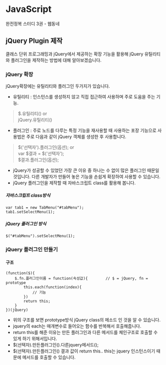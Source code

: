 # JavaScript
완전정복 스터디 3권 - 웹동네 

## jQuery Plugin 제작 
클래스 단위 프로그래밍과 jQuery에서 제공하는 확장 기능을 활용해 jQuery 유틸리티와 플러그인을 제작하는 방법에 대해 알아보겠습니다. 

### jQuery 확장

jQuery확장에는 유틸리티와 플러그인 두가지가 있습니다. 
- 유틸리티 : 인스턴스를 생성하지 않고 직접 접근하여 사용하며 주로 도움을 주는 기능. 
 > $.유틸리티()  or <br>
 > jQuery.유틸리티()

- 플러그인 : 주로 노드를 다루는 특정 기능을 재사용할 때 사용하는 포장 기능으로 사용법은 주로 다음과 같이 jQuery 객체를 생성한 후 사용합니다. 
 > $('선택자').플러그인(옵션);  or  <br>
 > var $결과 = $('선택자'); <br>
 > $결과.플러그인(옵션);

- jQuery가 성공할 수 있었던 가장 큰 이유 중 하나는 수 없이 많은 플러그인 때문일 것입니다. 다른 개발자가 만들어 놓은 기능을 손쉽게 확장하여 사용할 수 있습니다.
- jQuery 플러그인을 제작할 때 자바스크립트 class를 활용해 봅니다.  

##### 자바스크립트 class방식 
```
var tab1 = new TabMenu("#tabMenu");
tab1.setSelectMenu(1);
```

##### jQuery 플러그인 방식
```
$("#tabMenu").setSelectMenu(1);
```

### jQuery 플러그인 만들기 

#### 구조 
```
(function($){
	$.fn.플러그인이름 = function(속성값){		// $ = jQuery, fn = prototype
		this.each(function(index){
			// 기능 
		})
		return this;
	}
})(jQuery)
```

- 위의 구조를 보면 prototype방식 jQuery class의 메소드 인 것을 알 수 있습니다. 
- jquery의 each는 매개변수로 들어오는 함수를 반복해서 호출해줍니다. 
- return this를 해준 이유는 만든 플러그인과 다른 메서드를 체인구조로 호출할 수 있게 하기 위해서입니다.  
 - $(선택자).만든플러그인().다른jquery메서드();
 - $(선택자).만든플러그인() 결과 값이 return this.. this는 jquery 인스턴스이기 때문에 메서드를 호출할 수 있습니다.
